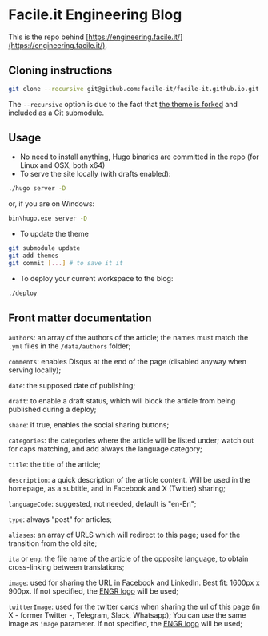 # Facile.it Engineering Blog

This is the repo behind [https://engineering.facile.it/](https://engineering.facile.it/).

## Cloning instructions

```bash
git clone --recursive git@github.com:facile-it/facile-it.github.io.git
```

The `--recursive` option is due to the fact that [the theme is forked](https://github.com/facile-it/hugo-future-imperfect) and included as a Git submodule.

## Usage

 * No need to install anything, Hugo binaries are committed in the repo (for Linux and OSX, both x64)
 * To serve the site locally (with drafts enabled):

```bash
./hugo server -D
```
or, if you are on Windows:

```bash
bin\hugo.exe server -D
```

 * To update the theme 
 
```bash
git submodule update
git add themes
git commit [...] # to save it it
```

 * To deploy your current workspace to the blog:
 
```bash
./deploy
```

## Front matter documentation

`authors`: an array of the authors of the article; the names must match the `.yml` files in the `/data/authors` folder;

`comments`: enables Disqus at the end of the page (disabled anyway when serving locally);

`date`: the supposed date of publishing;

`draft`: to enable a draft status, which will block the article from being published during a deploy;

`share`: if true, enables the social sharing buttons;

`categories`: the categories where the article will be listed under; watch out for caps matching, and add always the language category;

`title`: the title of the article;

`description`: a quick description of the article content. Will be used in the homepage, as a subtitle, and in Facebook and X (Twitter) sharing; 

`languageCode`: suggested, not needed, default is "en-En";

`type`: always "post" for articles;

`aliases`: an array of URLS which will redirect to this page; used for the transition from the old site;

`ita` or `eng`: the file name of the article of the opposite language, to obtain cross-linking between translations;

`image`: used for sharing the URL in Facebook and LinkedIn. Best fit: 1600px x 900px. If not specified, the [ENGR logo](./static/images/social/social-preview.png) will be used;

`twitterImage`: used for the twitter cards when sharing the url of this page (in X - former Twitter -, Telegram, Slack, Whatsapp); You can use the same image as `image` parameter. If not specified, the [ENGR logo](./static/images/social/social-preview.png) will be used;

